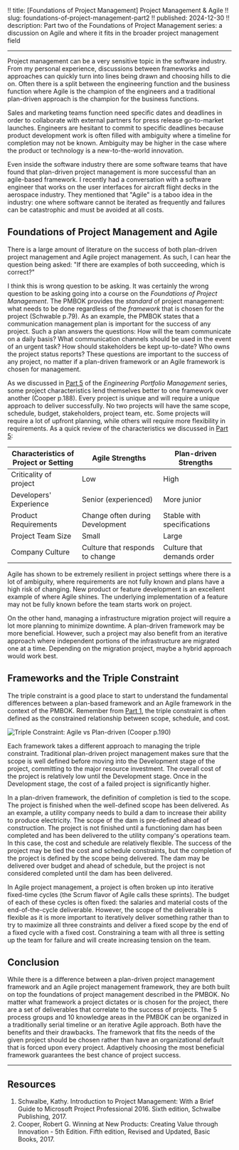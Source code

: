 !! title: [Foundations of Project Management] Project Management & Agile
!! slug: foundations-of-project-management-part2
!! published: 2024-12-30
!! description: Part two of the Foundations of Project Management series: a discussion on Agile and where it fits in the broader project management field

---

Project management can be a very sensitive topic in the software industry. From my personal
experience, discussions between frameworks and approaches can quickly turn into lines being drawn
and choosing hills to die on. Often there is a split between the engineering function and the
business function where Agile is the champion of the engineers and a traditional plan-driven
approach is the champion for the business functions. 

Sales and marketing teams function need specific dates and deadlines in order to collaborate with
external partners for press release go-to-market launches. Engineers are hesitant to commit to
specific deadlines because product development work is often filled with ambiguity where a timeline
for completion may not be known. Ambiguity may be higher in the case where the product or technology
is a new-to-the-world innovation.

Even inside the software industry there are some software teams that have found that plan-driven
project management is more successful than an agile-based framework. I recently had a conversation
with a software engineer that works on the user interfaces for aircraft flight decks in the
aerospace industry. They mentioned that "Agile" is a taboo idea in the industry: one where software
cannot be iterated as frequently and failures can be catastrophic and must be avoided at all costs.


## Foundations of Project Management and Agile

There is a large amount of literature on the success of both plan-driven project management and
Agile project management. As such, I can hear the question being asked: "If there are examples of
both succeeding, which is correct?"

I think this is wrong question to be asking. It was certainly the wrong question to be asking going
into a course on the _Foundations of Project Management_. The PMBOK provides the _standard_ of
project management: what needs to be done regardless of the _framework_ that is chosen for the
project (Schwable p.79). As an example, the PMBOK states that a communication management plan is
important for the success of any project. Such a plan answers the questions: How will the team
communicate on a daily basis? What communication channels should be used in the event of an urgent
task? How should stakeholders be kept up-to-date? Who owns the project status reports? These
questions are important to the success of any project, no matter if a plan-driven framework or an
Agile framework is chosen for management. 

As we discussed in [Part 5](/posts/engineering-portfolio-management-part5) of the _Engineering
Portfolio Management_ series, some project characteristics lend themselves better to one framework
over another (Cooper p.188). Every project is unique and will require a unique approach to deliver
successfully. No two projects will have the same scope, schedule, budget, stakeholders, project
team, etc. Some projects will require a lot of upfront planning, while others will require more
flexibility in requirements. As a quick review of the characteristics we discussed in 
[Part 5](/posts/engineering-portfolio-management-part5): 

| Characteristics of<br/>Project or Setting | Agile Strengths | Plan-driven Strengths |
| ----------------------------------------- | --------------- | --------------------- |
| Criticality of project | Low | High |
| Developers' Experience | Senior (experienced) | More junior |
| Product Requirements | Change often during Development | Stable with specifications |
| Project Team Size | Small | Large |
| Company Culture | Culture that responds to change | Culture that demands order |

Agile has shown to be extremely resilient in project settings where there is a lot of ambiguity,
where requirements are not fully known and plans have a high risk of changing. New product or
feature development is an excellent example of where Agile shines. The underlying implementation of
a feature may not be fully known before the team starts work on project.

On the other hand, managing a infrastructure migration project will require a lot more planning to
minimize downtime. A plan-driven framework may be more beneficial. However, such a project may also
benefit from an iterative approach where independent portions of the infrastructure are migrated one
at a time. Depending on the migration project, maybe a hybrid approach would work best.


## Frameworks and the Triple Constraint

The triple constraint is a good place to start to understand the fundamental differences between a
plan-based framework and an Agile framework in the context of the PMBOK. Remember from 
[Part 1](/posts/foundations-of-project-management-part1), the triple constraint is often defined as
the constrained relationship between scope, schedule, and cost. 

![Triple Constraint: Agile vs Plan-driven (Cooper p.190)](/posts/0072/triple-constraint-agile.png)

Each framework takes a different approach to managing the triple constraint. Traditional plan-driven
project management makes sure that the scope is well defined before moving into the Development
stage of the project, committing to the major resource investment. The overall cost of the project
is relatively low until the Development stage. Once in the Development stage, the cost of a failed
project is significantly higher.

In a plan-driven framework, the definition of completion is tied to the scope. The project is
finished when the well-defined scope has been delivered. As an example, a utility company needs to
build a dam to increase their ability to produce electricity. The scope of the dam is pre-defined
ahead of construction. The project is not finished until a functioning dam has been completed and
has been delivered to the utility company's operations team. In this case, the cost and schedule are
relatively flexible. The success of the project may be tied the cost and schedule constraints, but
the completion of the project is defined by the scope being delivered. The dam may be delivered over
budget and ahead of schedule, but the project is not considered completed until the dam has been
delivered.

In Agile project management, a project is often broken up into iterative fixed-time cycles (the
Scrum flavor of Agile calls these sprints). The budget of each of these cycles is often fixed: the
salaries and material costs of the end-of-the-cycle deliverable. However, the scope of the
deliverable is flexible as it is more important to iteratively deliver something rather than to try
to maximize all three constraints and deliver a fixed scope by the end of a fixed cycle with a fixed
cost. Constraining a team with all three is setting up the team for failure and will create
increasing tension on the team.


## Conclusion

While there is a difference between a plan-driven project management framework and an Agile project
management framework, they are both built on top the foundations of project management described in
the PMBOK. No matter what framework a project dictates or is chosen for the project, there are a set
of deliverables that correlate to the success of projects. The 5 process groups and 10 knowledge
areas in the PMBOK can be organized in a traditionally serial timeline or an iterative Agile
approach. Both have the benefits and their drawbacks. The framework that fits the needs of the given
project should be chosen rather than have an organizational default that is forced upon every
project. Adaptively choosing the most beneficial framework guarantees the best chance of project
success.

---

## Resources

1. Schwalbe, Kathy. Introduction to Project Management: With a Brief Guide to Microsoft Project Professional 2016. Sixth edition, Schwalbe Publishing, 2017.
2. Cooper, Robert G. Winning at New Products: Creating Value through Innovation - 5th Edition. Fifth edition, Revised and Updated, Basic Books, 2017.
